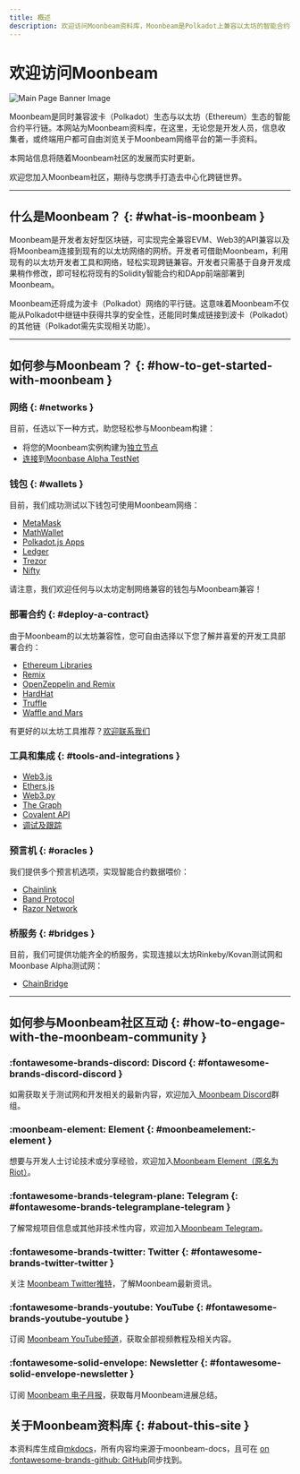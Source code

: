 ```yaml
---
title: 概述
description: 欢迎访问Moonbeam资料库，Moonbeam是Polkadot上兼容以太坊的智能合约平行链。
---
```


# 欢迎访问Moonbeam 

![Main Page Banner Image](/images/learn/platform/main-banner.png)

Moonbeam是同时兼容波卡（Polkadot）生态与以太坊（Ethereum）生态的智能合约平行链。本网站为Moonbeam资料库，在这里，无论您是开发人员，信息收集者，或终端用户都可自由浏览关于Moonbeam网络平台的第一手资料。

本网站信息将随着Moonbeam社区的发展而实时更新。 

欢迎您加入Moonbeam社区，期待与您携手打造去中心化跨链世界。 

---

## 什么是Moonbeam？ {: #what-is-moonbeam }

Moonbeam是开发者友好型区块链，可实现完全兼容EVM、Web3的API兼容以及将Moonbeam连接到现有的以太坊网络的网桥。开发者可借助Moonbeam，利用现有的以太坊开发者工具和网络，轻松实现跨链兼容。开发者只需基于自身开发成果稍作修改，即可轻松将现有的Solidity智能合约和DApp前端部署到Moonbeam。

Moonbeam还将成为波卡（Polkadot）网络的平行链。这意味着Moonbeam不仅能从Polkadot中继链中获得共享的安全性，还能同时集成链接到波卡（Polkadot）的其他链（Polkadot需先实现相关功能）。

---

## 如何参与Moonbeam？ {: #how-to-get-started-with-moonbeam }

### 网络 {: #networks }

目前，任选以下一种方式，助您轻松参与Moonbeam构建：

 - 将您的Moonbeam实例构建为[独立节点](/getting-started/local-node/setting-up-a-node/)
 - [连接](/getting-started/moonbase/connect/)到[Moonbase Alpha TestNet](/networks/moonbase/) 

### 钱包 {: #wallets }

目前，我们成功测试以下钱包可使用Moonbeam网络：

 - [MetaMask](/integrations/wallets/metamask/)
 - [MathWallet](/integrations/wallets/mathwallet/)
 - [Polkadot.js Apps](/tokens/connect/polkadotjs/)
 - [Ledger](/integrations/wallets/ledger/)
 - [Trezor](/integrations/wallets/trezor/)
 - [Nifty](/tokens/connect/nifty/)

请注意，我们欢迎任何与以太坊定制网络兼容的钱包与Moonbeam兼容！

### 部署合约 {: #deploy-a-contract}

由于Moonbeam的以太坊兼容性，您可自由选择以下您了解并喜爱的开发工具部署合约：

 - [Ethereum Libraries](/builders/interact/eth-libraries/)
 - [Remix](/builders/interact/remix/)
 - [OpenZeppelin and Remix](/builders/interact/oz-remix/)
 - [HardHat](/builders/interact/hardhat/)
 - [Truffle](/builders/interact/truffle/)
 - [Waffle and Mars](/builders/interact/waffle-mars/)

有更好的以太坊工具推荐？[欢迎联系我们](https://discord.gg/PfpUATX)

### 工具和集成 {: #tools-and-integrations }

 - [Web3.js](/integrations/ethlibraries/web3js/)
 - [Ethers.js](/integrations/ethlibraries/etherjs/)
 - [Web3.py](/integrations/ethlibraries/web3py/)
 - [The Graph](/integrations/indexers/thegraph/)
 - [Covalent API](/integrations/indexers/covalent/)
 - [调试及跟踪](/builders/tools/debug-trace/)

### 预言机 {: #oracles }

我们提供多个预言机选项，实现智能合约数据喂价：

 - [Chainlink](/integrations/oracles/chainlink/)
 - [Band Protocol](/integrations/oracles/band-protocol/)
 - [Razor Network](/integrations/oracles/razor-network/)

### 桥服务 {: #bridges }

目前，我们可提供功能齐全的桥服务，实现连接以太坊Rinkeby/Kovan测试网和Moonbase Alpha测试网：

 - [ChainBridge](/integrations/bridges/ethereum/chainbridge/)

---

## 如何参与Moonbeam社区互动 {: #how-to-engage-with-the-moonbeam-community }

### :fontawesome-brands-discord:  Discord {: #fontawesome-brands-discord-discord } 

如需获取关于测试网和开发相关的最新内容，欢迎加入[ Moonbeam Discord](https://discord.gg/PfpUATX)群组。

### :moonbeam-element:  Element  {: #moonbeamelement:-element } 

想要与开发人士讨论技术或分享经验，欢迎加入[Moonbeam Element（原名为Riot）](https://app.element.io/#/room/#moonbeam:matrix.org)。

### :fontawesome-brands-telegram-plane:  Telegram {: #fontawesome-brands-telegramplane-telegram } 

了解常规项目信息或其他非技术性内容，欢迎加入[Moonbeam Telegram](https://t.me/Moonbeam_Official)。

### :fontawesome-brands-twitter:  Twitter {: #fontawesome-brands-twitter-twitter } 

关注 [Moonbeam Twitter推特](https://twitter.com/MoonbeamNetwork)，了解Moonbeam最新资讯。

### :fontawesome-brands-youtube:  YouTube {: #fontawesome-brands-youtube-youtube }  

订阅 [Moonbeam YouTube频道](https://www.youtube.com/c/MoonbeamNetwork)，获取全部视频教程及相关内容。

### :fontawesome-solid-envelope:  Newsletter {: #fontawesome-solid-envelope-newsletter } 

订阅 [Moonbeam 电子月报](https://moonbeam.network/newsletter/)，获取每月Moonbeam进展总结。

## 关于Moonbeam资料库 {: #about-this-site }

本资料库生成自[mkdocs](https://www.mkdocs.org/)，所有内容均来源于moonbeam-docs，且可在 [on :fontawesome-brands-github: GitHub](https://github.com/PureStake/moonbeam-docs)同步找到。
